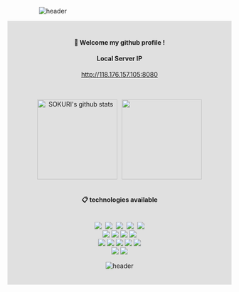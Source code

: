 &nbsp;&nbsp;&nbsp;&nbsp;&nbsp;&nbsp;&nbsp;&nbsp;&nbsp;&nbsp;&nbsp;&nbsp;&nbsp;&nbsp;&nbsp;&nbsp;&nbsp;&nbsp;![header](https://capsule-render.vercel.app/api?type=Cylinder&text=LeeYeJunZero)<br>
<div align="center" style="background-color: e0e0e0; padding: 20px;">
  
####  :wave: Welcome my github profile !


#### Local Server IP

http://118.176.157.105:8080
  
 <br/>
 <br/>
  <div style="display: flex; justify-content: center; align-items: center;">
  <a href="https://github.com/LeeYeJunZero" style="margin-right: 10px;">
    <img style="height: 180px; width: auto;" src="https://github-readme-stats.vercel.app/api?username=LeeYeJunZero&show_icons=true&include_all_commits=true&theme=nord&hide_border=true" alt="SOKURI's github stats" />
  </a>
  <a href="https://github.com/LeeYeJunZero">
    <img style="height: 180px; width: auto;" src="https://github-readme-stats.vercel.app/api/top-langs/?username=LeeYeJunZero&layout=compact&theme=nord&hide_border=true" />
  </a>
</div>
<br>

####  :clipboard: technologies available

 
 <br/>
<img src="https://img.shields.io/badge/JAVA-007396?style=for-the-badge&logo=java&logoColor=white">&nbsp;
<img src="https://img.shields.io/badge/MySQL-4479A1?style=for-the-badge&logo=MySQL&logoColor=white">&nbsp;
<img src="https://img.shields.io/badge/Oracle-F80000?style=for-the-badge&logo=Oracle&logoColor=white">&nbsp;
<img src="https://img.shields.io/badge/Eclipse-2C2255?style=for-the-badge&logo=Eclipse%20IDE&logoColor=white">&nbsp;
<img src="https://img.shields.io/badge/github-181717?style=for-the-badge&logo=github&logoColor=white">
<br>
<img src="https://img.shields.io/badge/Python-3776AB?style=for-the-badge&logo=Python&logoColor=white">
<img src="https://img.shields.io/badge/html5-E34F26?style=for-the-badge&logo=html5&logoColor=white">
<img src="https://img.shields.io/badge/css3-1572B66?style=for-the-badge&logo=css3&logoColor=white">
<img src="https://img.shields.io/badge/javascript-F7DF1E?style=for-the-badge&logo=javascript&logoColor=white">
<br>
<img src="https://img.shields.io/badge/C-A8B9CC?style=for-the-badge&logo=C&logoColor=white">
<img src="https://img.shields.io/badge/csharp-512BD4?style=for-the-badge&logo=csharp&logoColor=white">
<img src="https://img.shields.io/badge/unity-512BD4?style=for-the-badge&logo=unity&logoColor=white">
<img src="https://img.shields.io/badge/cplusplus-00599C?style=for-the-badge&logo=cplusplus&logoColor=white">
<img src="https://img.shields.io/badge/unrealengine-00599C?style=for-the-badge&logo=unrealengine&logoColor=white">
<br>
<img src="https://img.shields.io/badge/linux-FCC624?style=for-the-badge&logo=linux&logoColor=white">
<img src="https://img.shields.io/badge/php-777BB4?style=for-the-badge&logo=php&logoColor=white">
<br>
 


![header](https://capsule-render.vercel.app/api?type=Rect)
</div>
